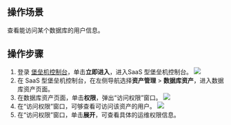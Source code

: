 ## 操作场景
查看能访问某个数据库的用户信息。


## 操作步骤
1. 登录 [堡垒机控制台](https://console.cloud.tencent.com/dsgc/bh)，单击**立即进入**，进入SaaS 型堡垒机控制台。
![](https://qcloudimg.tencent-cloud.cn/raw/b2f6673b0cad7c2f423a6b6e287179af.png)
2. 在 SaaS 型堡垒机控制台，在左侧导航选择**资产管理** > **数据库资产**，进入数据库资产页面。
3. 在数据库资产页面，单击**权限**，弹出“访问权限”窗口。
![](https://qcloudimg.tencent-cloud.cn/raw/27f7bd41eb07ba098442f8c8ac38b4c2.png)
4. 在“访问权限”窗口，可够查看可访问该资产的用户。
![](https://qcloudimg.tencent-cloud.cn/raw/ed766ea6a81a5e50e371ab8e23159905.png)
5. 在“访问权限”窗口，单击**展开**，可查看具体的运维权限信息。

